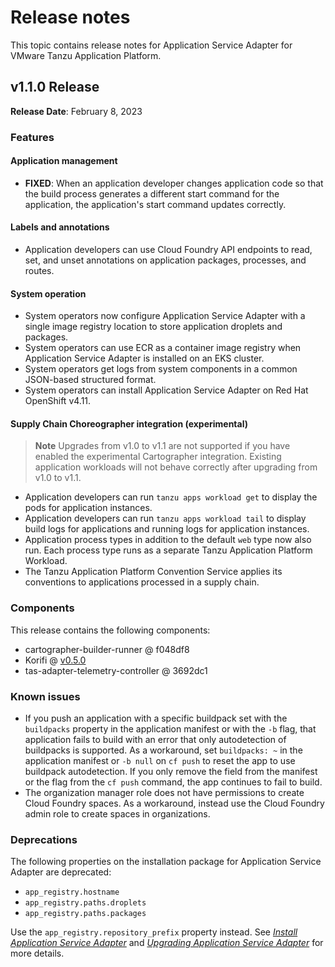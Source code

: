 # Release notes

This topic contains release notes for Application Service Adapter for VMware Tanzu Application Platform.

## <a id='1-1-0'></a> v1.1.0 Release

**Release Date**: February 8, 2023

### Features

#### Application management

* **FIXED**: When an application developer changes application code so that the build process generates a different start command for the application, the application's start command updates correctly.

#### Labels and annotations

* Application developers can use Cloud Foundry API endpoints to read, set, and unset annotations on application packages, processes, and routes.

#### System operation

* System operators now configure Application Service Adapter with a single image registry location to store application droplets and packages.
* System operators can use ECR as a container image registry when Application Service Adapter is installed on an EKS cluster.
* System operators get logs from system components in a common JSON-based structured format.
* System operators can install Application Service Adapter on Red Hat OpenShift v4.11.

#### Supply Chain Choreographer integration (experimental)

> **Note** Upgrades from v1.0 to v1.1 are not supported if you have enabled the experimental Cartographer integration. Existing application workloads will not behave correctly after upgrading from v1.0 to v1.1.

* Application developers can run `tanzu apps workload get` to display the pods for application instances.
* Application developers can run `tanzu apps workload tail` to display build logs for applications and running logs for application instances.
* Application process types in addition to the default `web` type now also run. Each process type runs as a separate Tanzu Application Platform Workload.
* The Tanzu Application Platform Convention Service applies its conventions to applications processed in a supply chain.


### Components

This release contains the following components:

* cartographer-builder-runner @ f048df8
* Korifi @ [v0.5.0](https://github.com/cloudfoundry/korifi/tree/v0.5.0)
* tas-adapter-telemetry-controller @ 3692dc1

### Known issues

* If you push an application with a specific buildpack set with the `buildpacks` property in the application manifest or with the `-b` flag, that application fails to build with an error that only autodetection of buildpacks is supported. As a workaround, set `buildpacks: ~` in the application manifest or `-b null` on `cf push` to reset the app to use buildpack autodetection. If you only remove the field from the manifest or the flag from the `cf push` command, the app continues to fail to build.
* The organization manager role does not have permissions to create Cloud Foundry spaces. As a workaround, instead use the Cloud Foundry admin role to create spaces in organizations.

### Deprecations

The following properties on the installation package for Application Service Adapter are deprecated:

* `app_registry.hostname`
* `app_registry.paths.droplets`
* `app_registry.paths.packages`

Use the `app_registry.repository_prefix` property instead. See [_Install Application Service Adapter_](install.md) and [_Upgrading Application Service Adapter_](upgrading.md) for more details.
